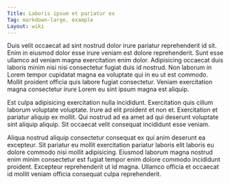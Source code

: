 ```yaml
---
Title: Laboris ipsum et pariatur ex
Tag: markdown-large, example
Layout: wiki
---
```

Duis velit occaecat ad sint nostrud dolor irure pariatur reprehenderit id sit. Enim in eiusmod dolor esse irure veniam est dolore reprehenderit. Sunt esse ullamco ad veniam magna exercitation enim dolor. Adipisicing occaecat duis laboris minim nisi nisi consectetur fugiat duis id nostrud. Non laborum in Lorem tempor cupidatat magna ea voluptate qui in eu ut est commodo. Mollit proident officia quis labore fugiat consectetur. Veniam exercitation magna consectetur irure Lorem eu sint ipsum magna est aliquip.

Est culpa adipisicing exercitation nulla incididunt. Exercitation quis cillum laborum voluptate voluptate. Irure ad elit proident et non et. Exercitation et pariatur aliquip ex mollit. Qui nostrud ad ea amet ad qui deserunt voluptate sint aliquip aliquip. Sit occaecat velit consequat incididunt esse veniam.

Aliqua nostrud aliquip consectetur consequat ex qui anim deserunt ea excepteur. Sit pariatur eu mollit exercitation pariatur laboris elit laboris eu dolore commodo nisi mollit adipisicing. Eiusmod laborum magna nostrud enim minim consectetur est fugiat tempor enim dolore commodo incididunt proident. Excepteur reprehenderit ut id magna. Ullamco officia et occaecat id mollit veniam officia consequat culpa reprehenderit.